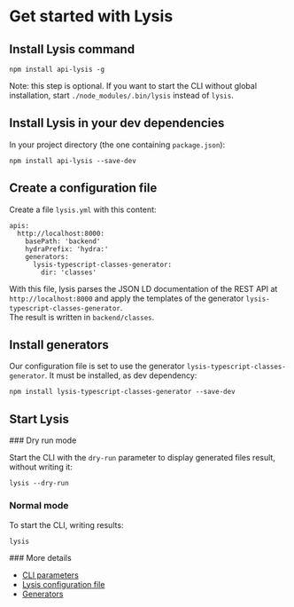 # Get started with Lysis

## Install Lysis command

    npm install api-lysis -g

Note: this step is optional. If you want to start the CLI without global installation, start `./node_modules/.bin/lysis` instead of `lysis`.

## Install Lysis in your dev dependencies

In your project directory (the one containing `package.json`):

    npm install api-lysis --save-dev

## Create a configuration file

Create a file `lysis.yml` with this content:

```
apis:
  http://localhost:8000:
    basePath: 'backend'
    hydraPrefix: 'hydra:'
    generators:
      lysis-typescript-classes-generator:
        dir: 'classes'
```

With this file, lysis parses the JSON LD documentation of the REST API at `http://localhost:8000` and apply the templates of the generator `lysis-typescript-classes-generator`.  
The result is written in `backend/classes`.

## Install generators

Our configuration file is set to use the generator `lysis-typescript-classes-generator`. It must be installed, as dev dependency:

    npm install lysis-typescript-classes-generator --save-dev

## Start Lysis

### Dry run mode

Start the CLI with the `dry-run` parameter to display generated files result, without writing it:

    lysis --dry-run

### Normal mode

To start the CLI, writing results:

    lysis

### More details

- [CLI parameters](cli.md)
- [Lysis configuration file](configuration.md)
- [Generators](generators.md)
